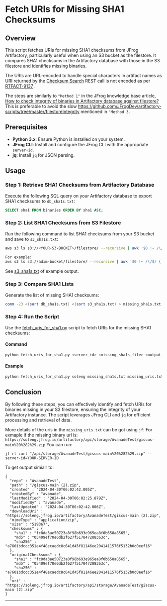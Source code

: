 
# Fetch URIs for Missing SHA1 Checksums

## Overview

This script fetches URIs for missing SHA1 checksums from JFrog Artifactory, particularly useful when using an S3 
bucket as the filestore. It compares SHA1 checksums in the Artifactory database with those in the S3 filestore and identifies missing binaries.

The URIs are URL-encoded to handle special characters in artifact names  as URI returned by the [Checksum Search](https://jfrog.com/help/r/jfrog-rest-apis/checksum-search) 
REST call is not encoded  as per [RTFACT-9137](https://jfrog.atlassian.net/browse/RTFACT-9137) .

The steps are similarly to `"Method 1"`  in the JFrog knowledge base article,
[How to check integrity of binaries in Artifactory database against filestore?](https://jfrog.com/help/r/how-to-check-integrity-of-binaries-in-artifactory-database-against-filestore/how-to-check-integrity-of-binaries-in-artifactory-database-against-filestore)
This is preferable to avoid the slow https://github.com/JFrogDev/artifactory-scripts/tree/master/filestoreIntegrity 
mentioned in `"Method 3`.

## Prerequisites

- **Python 3.x**: Ensure Python is installed on your system.
- **JFrog CLI**: Install and configure the JFrog CLI with the appropriate `server-id`.
- **jq**: Install `jq` for JSON parsing.


## Usage

### Step 1: Retrieve SHA1 Checksums from Artifactory Database

Execute the following SQL query on your Artifactory database to export SHA1 checksums to `db_sha1s.txt`:
```sql
SELECT sha1 FROM binaries ORDER BY sha1 ASC;
```

### Step 2: List SHA1 Checksums from S3 Filestore

Run the following command to list SHA1 checksums from your S3 bucket and save to `s3_sha1s.txt`:
```bash
aws s3 ls s3://<YOUR-S3-BUCKET>/filestore/ --recursive | awk '$0 !~ /\/$/ { $1=$2=$3=""; print $0}' | cut -c17-  | sort > s3_sha1s.txt

For example:
aws s3 ls s3://adim-bucket/filestore/ --recursive | awk '$0 !~ /\/$/ { $1=$2=$3=""; print $0}' | cut -c17- | sort > s3_sha1s.txt

```
See  [s3_sha1s.txt](s3_sha1s.txt) of example output.

### Step 3: Compare SHA1 Lists

Generate the list of missing SHA1 checksums:
```bash
comm -23 <(sort db_sha1s.txt) <(sort s3_sha1s.txt) > missing_sha1s.txt
```

### Step 4: Run the Script

Use the [fetch_uris_for_sha1.py](fetch_uris_for_sha1.py) script to fetch URIs for the missing SHA1 checksums:

#### Command

```bash
python fetch_uris_for_sha1.py <server_id> <missing_sha1s_file> <output_file>
```

#### Example

```bash
python fetch_uris_for_sha1.py soleng missing_sha1s.txt missing_uris.txt
```



## Conclusion

By following these steps, you can effectively identify and fetch URIs for binaries missing in your S3 filestore, ensuring the integrity of your Artifactory instance. The script leverages JFrog CLI and `jq` for efficient processing and retrieval of data.

More details of the uris in the `missing_uris.txt` can  be got using `jf`:
For exmaple if the missing binary url is:
`https://soleng.jfrog.io/artifactory/api/storage/AvanadeTest/giscus-main%20%282%29.zip`
You can run:
```
jf rt curl "/api/storage/AvanadeTest/giscus-main%20%282%29.zip" --server-id=YOUR-SERVER-ID
```
To get output simialr to:
```
{
  "repo" : "AvanadeTest",
  "path" : "/giscus-main (2).zip",
  "created" : "2024-04-30T06:02:42.005Z",
  "createdBy" : "avanade",
  "lastModified" : "2024-04-30T06:02:25.879Z",
  "modifiedBy" : "avanade",
  "lastUpdated" : "2024-04-30T06:02:42.006Z",
  "downloadUri" : "https://soleng.jfrog.io/artifactory/AvanadeTest/giscus-main (2).zip",
  "mimeType" : "application/zip",
  "size" : "519367",
  "checksums" : {
    "sha1" : "fc8da3ae50723a8f98b693e965ea8f0b658a8565",
    "md5" : "05409ef70e6db2f627f517047208363c",
    "sha256" : "a7601bdccc351e4f48ecaedc8c641d45f81146ee2041411576f5132b0d0eef16"
  },
  "originalChecksums" : {
    "sha1" : "fc8da3ae50723a8f98b693e965ea8f0b658a8565",
    "md5" : "05409ef70e6db2f627f517047208363c",
    "sha256" : "a7601bdccc351e4f48ecaedc8c641d45f81146ee2041411576f5132b0d0eef16"
  },
  "uri" : "https://soleng.jfrog.io/artifactory/api/storage/AvanadeTest/giscus-main (2).zip"
}
```

---


